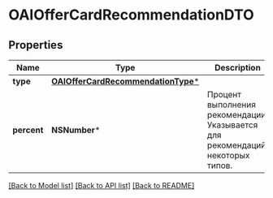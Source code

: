 # OAIOfferCardRecommendationDTO

## Properties
Name | Type | Description | Notes
------------ | ------------- | ------------- | -------------
**type** | [**OAIOfferCardRecommendationType***](OAIOfferCardRecommendationType.md) |  | 
**percent** | **NSNumber*** | Процент выполнения рекомендации. Указывается для рекомендаций некоторых типов. | [optional] 

[[Back to Model list]](../README.md#documentation-for-models) [[Back to API list]](../README.md#documentation-for-api-endpoints) [[Back to README]](../README.md)


